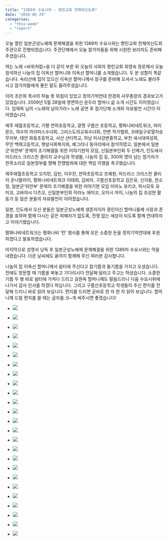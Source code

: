 ```yaml
---
title: "1389차 수요시위 - 향린교회 전체여신도회"
date: "2019-05-29"
categories: 
  - "this-week"
  - "report"
---
```


오늘 열린 일본군성노예제 문제해결을 위한 1389차 수요시위는 향린교회 전체여신도회 주관으로 진행되었습니다. 주관단체에서 오늘 참가자들을 위해 시원한 보리차도 준비해 주셨습니다.

여는 노래 <바위처럼>을 다 같이 부른 뒤 오늘의 사회자 향린교회 최영숙 장로께서 오늘 참석하신 나눔의 집 이옥선 할머니와 이옥선 할머니를 소개했습니다. 두 분 성함이 똑같습니다. 속리산에 집이 있으신 이옥선 할머니께서 장구를 준비해 오셔서 노래도 불러주시고 참가자들에게 좋은 말도 들려주셨습니다.

이어 조은화 목사의 하늘 뜻 외침이 있었고 정의기억연대 한경희 사무총장의 경과보고가 있었습니다. 2009년 5월 28일에 영면하신 윤두리 할머니 삶 소개 시간도 이어졌습니다. 임재옥 님의 <노래여 날아가라> 노래 공연 후 참가단체 소개와 자유발언 시간이 이어졌습니다.

제주 애월초등학교, 가평 연하초등학교, 광명 구름산 초등학교, 평화나비네트워크, 마리몬드, 여수의 까리따스수녀회, 그리스도의교육수녀회, 연변 작가협회, 코레일구로열차승무지부, 태안 화동초등학교, 서산 샨티학교, 하남 미사강변중학교, 부천 새시대여성회, 무안 백제고등학교, 햇살사회복지회, 예그리나 동아리에서 참석하였고, 일본에서 일본군‘위안부’ 문제의 조기해결을 위한 미야기현의 모임, 신일본부인회 두 단체가, 인도에서 마드라스 크리스찬 콜리지 교수님과 학생들, 나눔의 집 등, 300여 명이 넘는 참가자가 한목소리로 일본정부를 향해 전쟁범죄에 대한 책임 이행을 촉구했습니다.

제주애월초등학교 오지민, 김빈, 이우진, 연하초등학교 조예원, 마드라스 크리스찬 콜리지 운나말라이, 평화나비네트워크 이태희, 김비아, 구름산초등학교 김은유, 신지용, 한소정, 일본군‘위안부’ 문제의 조기해결을 위한 미야기현 모임 미아노 유키코, 하시모토 유미코, 고바야시 다츠오, 신일본부인회 히라노 에미코, 오이시 마이, 나눔의 집 조성현 활동가 등 많은 분들의 자유발언이 이어졌습니다.

일본, 인도에서 오신 분들은 일본군성노예제 생존자이자 증인이신 할머니들께 사랑과 존경을 표하며 함께 다시는 같은 피해자가 없도록, 전쟁 없는 세상이 되도록 함께 연대하자고 이야기했습니다.

평화나비네트워크는 평화나비 ‘런’ 행사를 통해 모은 소중한 돈을 정의기억연대에 후원하겠다고 발표하였습니다.

마지막으로 성명서 낭독 후 일본군성노예제 문제해결을 위한 1389차 수요시위는 막을 내렸습니다. 더운 날씨에도 끝까지 함께해 주신 여러분 감사합니다.

나눔의 집 이옥선 할머니께서 쉼터에 주신다고 참기름과 들기름을 가지고 오셨습니다. 전에도 방문할 때 기름을 짜놓고 기다리시다 전달해 달라고 주고는 하셨습니다. 소중한 기름 두 병 바로 쉼터에 가져다 드리고 길원옥 할머니께도 말씀드리니 다음 수요시위에 나가서 감사 인사를 하겠다 하십니다. 그리고 구름산초등학교 학생들이 주신 편지를 전달해 드리니 바로 읽어 보십니다. 편지를 드리면 곧바로 한 자 한 자 읽어 보십니다. 할머니께 드릴 편지를 쓸 때는 글자를 크~게 써주시면 좋겠습니다!

- ![](http://womenandwar.net/kr/wp-content/uploads/2019/05/IMGP7038-1024x680.jpg)
    
- ![](http://womenandwar.net/kr/wp-content/uploads/2019/05/IMGP7039-1024x680.jpg)
    
- ![](http://womenandwar.net/kr/wp-content/uploads/2019/05/IMGP7048-1024x680.jpg)
    
- ![](http://womenandwar.net/kr/wp-content/uploads/2019/05/IMGP7051-1024x680.jpg)
    
- ![](http://womenandwar.net/kr/wp-content/uploads/2019/05/IMGP7058-1024x680.jpg)
    
- ![](http://womenandwar.net/kr/wp-content/uploads/2019/05/IMGP7062-1024x680.jpg)
    
- ![](http://womenandwar.net/kr/wp-content/uploads/2019/05/IMGP7064-1024x680.jpg)
    
- ![](http://womenandwar.net/kr/wp-content/uploads/2019/05/IMGP7065-1024x680.jpg)
    
- ![](http://womenandwar.net/kr/wp-content/uploads/2019/05/IMGP7069-1024x680.jpg)
    
- ![](http://womenandwar.net/kr/wp-content/uploads/2019/05/IMGP7084-1024x680.jpg)
    
- ![](http://womenandwar.net/kr/wp-content/uploads/2019/05/IMGP7096-1024x680.jpg)
    
- ![](http://womenandwar.net/kr/wp-content/uploads/2019/05/IMGP7101-1024x680.jpg)
    
- ![](http://womenandwar.net/kr/wp-content/uploads/2019/05/IMGP7106-1024x680.jpg)
    
- ![](http://womenandwar.net/kr/wp-content/uploads/2019/05/IMGP7112-1024x680.jpg)
    
- ![](http://womenandwar.net/kr/wp-content/uploads/2019/05/IMGP7116-1024x680.jpg)
    
- ![](http://womenandwar.net/kr/wp-content/uploads/2019/05/IMGP7125-1024x680.jpg)
    
- ![](http://womenandwar.net/kr/wp-content/uploads/2019/05/IMGP7129-1024x680.jpg)
    
- ![](http://womenandwar.net/kr/wp-content/uploads/2019/05/IMGP7133-1024x680.jpg)
    
- ![](http://womenandwar.net/kr/wp-content/uploads/2019/05/IMGP7134-1024x680.jpg)
    
- ![](http://womenandwar.net/kr/wp-content/uploads/2019/05/IMGP7136-1024x680.jpg)
    
- ![](http://womenandwar.net/kr/wp-content/uploads/2019/05/IMGP7139-1024x680.jpg)
    
- ![](http://womenandwar.net/kr/wp-content/uploads/2019/05/IMGP7172-1024x680.jpg)
    
- ![](http://womenandwar.net/kr/wp-content/uploads/2019/05/IMGP7177-1024x680.jpg)
    
- ![](http://womenandwar.net/kr/wp-content/uploads/2019/05/photo_2019-05-29_18-19-39-1024x768.jpg)
    
- ![](http://womenandwar.net/kr/wp-content/uploads/2019/05/photo_2019-05-29_18-19-48-768x1024.jpg)
